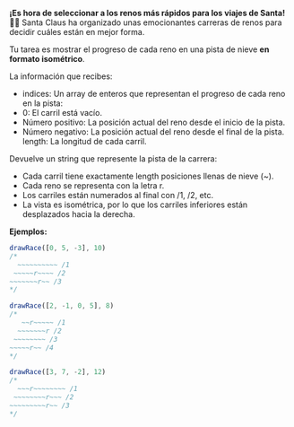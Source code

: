 **¡Es hora de seleccionar a los renos más rápidos para los viajes de Santa!** 🦌🎄
Santa Claus ha organizado unas emocionantes carreras de renos para decidir cuáles están en mejor forma.

Tu tarea es mostrar el progreso de cada reno en una pista de nieve **en formato isométrico**.

La información que recibes:

- indices: Un array de enteros que representan el progreso de cada reno en la pista:
- 0: El carril está vacío.
- Número positivo: La posición actual del reno desde el inicio de la pista.
- Número negativo: La posición actual del reno desde el final de la pista.
length: La longitud de cada carril.

Devuelve un string que represente la pista de la carrera:

- Cada carril tiene exactamente length posiciones llenas de nieve (~).
- Cada reno se representa con la letra r.
- Los carriles están numerados al final con /1, /2, etc.
- La vista es isométrica, por lo que los carriles inferiores están desplazados hacia la derecha.

**Ejemplos:**

```javascript
drawRace([0, 5, -3], 10)
/*
  ~~~~~~~~~~ /1
 ~~~~~r~~~~ /2
~~~~~~~r~~ /3
*/

drawRace([2, -1, 0, 5], 8)
/*
   ~~r~~~~~ /1
  ~~~~~~~r /2
 ~~~~~~~~ /3
~~~~~r~~ /4
*/

drawRace([3, 7, -2], 12)
/*
  ~~~r~~~~~~~~ /1
 ~~~~~~~~r~~~ /2
~~~~~~~~~r~~ /3
*/
```